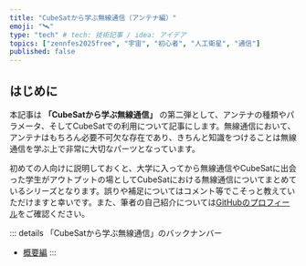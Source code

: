 ```yaml
---
title: "CubeSatから学ぶ無線通信（アンテナ編）"
emoji: "🛰️"
type: "tech" # tech: 技術記事 / idea: アイデア
topics: ["zennfes2025free", "宇宙", "初心者", "人工衛星", "通信"]
published: false
---
```


## はじめに
本記事は **「CubeSatから学ぶ無線通信」** の第二弾として、アンテナの種類やパラメータ、そしてCubeSatでの利用について記事にします。無線通信において、アンテナはもちろん必要不可欠な存在であり、きちんと知識をつけることは無線通信を学ぶ上で非常に大切なパーツとなっています。

初めての人向けに説明しておくと、大学に入ってから無線通信やCubeSatに出会った学生がアウトプットの場としてCubeSatにおける無線通信についてまとめているシリーズとなります。誤りや補足についてはコメント等でこそっと教えていただけますと幸いです。また、筆者の自己紹介については[GitHubのプロフィール](https://github.com/k42um)をご確認ください。

::: details 「CubeSatから学ぶ無線通信」のバックナンバー
- [概要編](https://zenn.dev/k42uma/articles/cubesat-rc-overview)
:::
